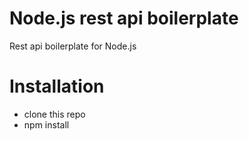# Node.js rest api boilerplate
Rest api boilerplate for Node.js

# Installation
- clone this repo
- npm install

